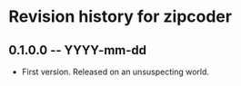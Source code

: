 # Revision history for zipcoder

## 0.1.0.0 -- YYYY-mm-dd

* First version. Released on an unsuspecting world.
